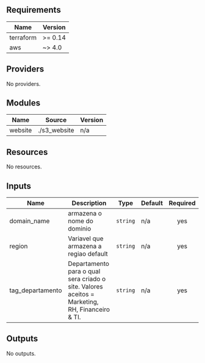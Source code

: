 <!-- BEGIN_TF_DOCS -->
## Requirements

| Name | Version |
|------|---------|
| terraform | >= 0.14 |
| aws | ~> 4.0 |

## Providers

No providers.

## Modules

| Name | Source | Version |
|------|--------|---------|
| website | ./s3_website | n/a |

## Resources

No resources.

## Inputs

| Name | Description | Type | Default | Required |
|------|-------------|------|---------|:--------:|
| domain\_name | armazena o nome do dominio | `string` | n/a | yes |
| region | Variavel que armazena a regiao default | `string` | n/a | yes |
| tag\_departamento | Departamento para o qual sera criado o site. Valores aceitos = Marketing, RH, Financeiro & TI. | `string` | n/a | yes |

## Outputs

No outputs.
<!-- END_TF_DOCS -->
